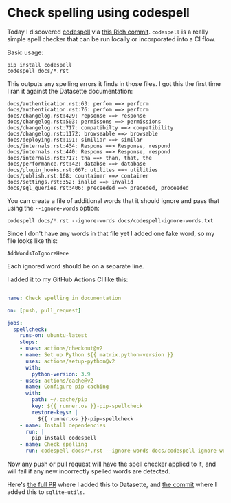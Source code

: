 # Check spelling using codespell

Today I discovered [codespell](https://github.com/codespell-project/codespell/) via [this Rich commit](https://github.com/willmcgugan/rich/commit/9c12a4537499797c43725fff5276ef0da62423ef#diff-ce84a1b2c9eb4ab3ea22f610cad7111cb9a2f66365c3b24679901376a2a73ab2). `codespell` is a really simple spell checker that can be run locally or incorporated into a CI flow.

Basic usage:

    pip install codespell
    codespell docs/*.rst

This outputs any spelling errors it finds in those files. I got this the first time I ran it against the Datasette documentation:

```
docs/authentication.rst:63: perfom ==> perform
docs/authentication.rst:76: perfom ==> perform
docs/changelog.rst:429: repsonse ==> response
docs/changelog.rst:503: permissons ==> permissions
docs/changelog.rst:717: compatibilty ==> compatibility
docs/changelog.rst:1172: browseable ==> browsable
docs/deploying.rst:191: similiar ==> similar
docs/internals.rst:434: Respons ==> Response, respond
docs/internals.rst:440: Respons ==> Response, respond
docs/internals.rst:717: tha ==> than, that, the
docs/performance.rst:42: databse ==> database
docs/plugin_hooks.rst:667: utilites ==> utilities
docs/publish.rst:168: countainer ==> container
docs/settings.rst:352: inalid ==> invalid
docs/sql_queries.rst:406: preceeded ==> preceded, proceeded
```
You can create a file of additional words that it should ignore and pass that using the `--ignore-words` option:

    codespell docs/*.rst --ignore-words docs/codespell-ignore-words.txt

Since I don't have any words in that file yet I added one fake word, so my file looks like this:

```
AddWordsToIgnoreHere
```
Each ignored word should be on a separate line.

I added it to my GitHub Actions CI like this:
```yaml

name: Check spelling in documentation

on: [push, pull_request]

jobs:
  spellcheck:
    runs-on: ubuntu-latest
    steps:
    - uses: actions/checkout@v2
    - name: Set up Python ${{ matrix.python-version }}
      uses: actions/setup-python@v2
      with:
        python-version: 3.9
    - uses: actions/cache@v2
      name: Configure pip caching
      with:
        path: ~/.cache/pip
        key: ${{ runner.os }}-pip-spellcheck
        restore-keys: |
          ${{ runner.os }}-pip-spellcheck
    - name: Install dependencies
      run: |
        pip install codespell
    - name: Check spelling
      run: codespell docs/*.rst --ignore-words docs/codespell-ignore-words.txt
```
Now any push or pull request will have the spell checker applied to it, and will fail if any new incorrectly spelled words are detected.

Here's [the full PR](https://github.com/simonw/datasette/pull/1418) where I added this to Datasette, and [the commit](https://github.com/simonw/sqlite-utils/commit/991cf56ae2840aaefda2af828a5c40396d2506ca) where I added this to `sqlite-utils`.
